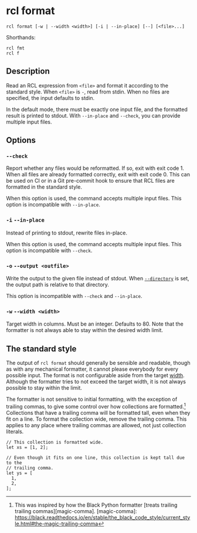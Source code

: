 # rcl format

    rcl format [-w | --width <width>] [-i | --in-place] [--] [<file>...]

Shorthands:

    rcl fmt
    rcl f

## Description

Read an <abbr>RCL</abbr> expression from `<file>` and format it according to the
standard style. When `<file>` is `-`, read from stdin. When no files are
specified, the input defaults to stdin.

In the default mode, there must be exactly one input file, and the formatted
result is printed to stdout. With `--in-place` and `--check`, you can provide
multiple input files.
## Options

### `--check`

Report whether any files would be reformatted. If so, exit with exit code 1.
When all files are already formatted correctly, exit with exit code 0. This
can be used on <abbr>CI</abbr> or in a Git pre-commit hook to ensure that
<abbr>RCL</abbr> files are formatted in the standard style.

When this option is used, the command accepts multiple input files. This option
is incompatible with `--in-place`.

### `-i` `--in-place`

Instead of printing to stdout, rewrite files in-place.

When this option is used, the command accepts multiple input files. This option
is incompatible with `--check`.

### `-o` `--output <outfile>`

Write the output to the given file instead of stdout. When [`--directory`][dir]
is set, the output path is relative to that directory.

This option is incompatible with `--check` and `--in-place`.

[dir]: rcl.md#-c-directory-dir

### `-w` `--width <width>`

Target width in columns. Must be an integer. Defaults to 80. Note that the
formatter is not always able to stay within the desired width limit.

## The standard style

The output of `rcl format` should generally be sensible and readable, though as
with any mechanical formatter, it cannot please everybody for every possible
input. The format is not configurable aside from the target [width](#-w-width-width).
Although the formatter tries to not exceed the target width, it is not always
possible to stay within the limit.

The formatter is not sensitive to initial formatting, with the exception of
trailing commas, to give some control over how collections are formatted.[^1]
Collections that have a trailing comma will be formatted tall, even when they
fit on a line. To format the collection wide, remove the trailing comma. This
applies to any place where trailing commas are allowed, not just collection
literals.

```rcl
// This collection is formatted wide.
let xs = [1, 2];

// Even though it fits on one line, this collection is kept tall due to the
// trailing comma.
let ys = [
  1,
  2,
];
```

[^1]: This was inspired by how the Black Python formatter
      [treats trailing trailing commas][magic-comma].
[magic-comma]: https://black.readthedocs.io/en/stable/the_black_code_style/current_style.html#the-magic-trailing-comma
